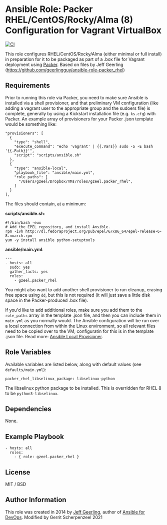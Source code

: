 # Ansible Role: Packer RHEL/CentOS/Rocky/Alma (8) Configuration for Vagrant VirtualBox

[![CI](https://github.com/gzeel/ansible-role-packer_rhel/workflows/CI/badge.svg?event=push)](https://github.com/gzeel/ansible-role-packer_rhel/actions?query=workflow%3ACI)

This role configures RHEL/CentOS/Rocky/Alma (either minimal or full install) in preparation for it to be packaged as part of a .box file for Vagrant deployment using [Packer](http://www.packer.io/). Based on files by Jeff Geerling (https://github.com/geerlingguy/ansible-role-packer_rhel)

## Requirements

Prior to running this role via Packer, you need to make sure Ansible is installed via a shell provisioner, and that preliminary VM configuration (like adding a vagrant user to the appropriate group and the sudoers file) is complete, generally by using a Kickstart installation file (e.g. `ks.cfg`) with Packer. An example array of provisioners for your Packer .json template would be something like:

    "provisioners": [
      {
        "type": "shell",
        "execute_command": "echo 'vagrant' | {{.Vars}} sudo -S -E bash '{{.Path}}'",
        "script": "scripts/ansible.sh"
      },
      {
        "type": "ansible-local",
        "playbook_file": "ansible/main.yml",
        "role_paths": [
          "/Users/gzeel/Dropbox/VMs/roles/gzeel.packer_rhel",
        ]
      }
    ],

The files should contain, at a minimum:

**scripts/ansible.sh**:

    #!/bin/bash -eux
    # Add the EPEL repository, and install Ansible.
    rpm -ivh http://dl.fedoraproject.org/pub/epel/6/x86_64/epel-release-6-8.noarch.rpm
    yum -y install ansible python-setuptools

**ansible/main.yml**:

    ---
    - hosts: all
      sudo: yes
      gather_facts: yes
      roles:
        - gzeel.packer_rhel

You might also want to add another shell provisioner to run cleanup, erasing free space using `dd`, but this is not required (it will just save a little disk space in the Packer-produced .box file).

If you'd like to add additional roles, make sure you add them to the `role_paths` array in the template .json file, and then you can include them in `main.yml` as you normally would. The Ansible configuration will be run over a local connection from within the Linux environment, so all relevant files need to be copied over to the VM; configuratin for this is in the template .json file. Read more: [Ansible Local Provisioner](http://www.packer.io/docs/provisioners/ansible-local.html).

## Role Variables

Available variables are listed below, along with default values (see `defaults/main.yml`):

    packer_rhel_libselinux_package: libselinux-python

The libselinux python package to be installed. This is overridden for RHEL 8 to be `python3-libselinux`.

## Dependencies

None.

## Example Playbook

    - hosts: all
      roles:
        - { role: gzeel.packer_rhel }

## License

MIT / BSD

## Author Information

This role was created in 2014 by [Jeff Geerling](https://www.jeffgeerling.com/), author of [Ansible for DevOps](https://www.ansiblefordevops.com/).
Modified by Gerrit Scherpenzeel 2021
